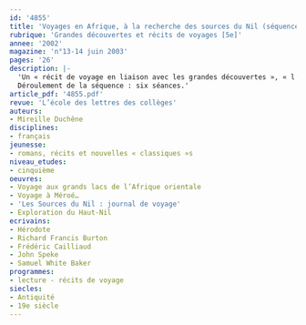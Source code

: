 ```yaml
---
id: '4855'
title: 'Voyages en Afrique, à la recherche des sources du Nil (séquence)'
rubrique: 'Grandes découvertes et récits de voyages [5e]'
annee: '2002'
magazine: 'n°13-14 juin 2003'
pages: '26'
description: |-
  'Un « récit de voyage en liaison avec les grandes découvertes », « l’Europe à la découverte du monde », l’étude de trois continents (l’Afrique, l’Asie et l’Amérique) : en français, comme en histoire et en géographie, le programme des classes de cinquième est une invitation insistante au voyage. Cet article invite les élèves à parcourir le dossier « Voyages en Afrique » sur le site de la Bibliothèque nationale de France. Pour découvrir cet immense continent à travers les récits de voyageurs, 900 volumes de textes ont été numérisés, accompagnés de 80 cartes des collections imprimées de la BNF et de 6500 photographies appartenant aux fonds de la Société de géographie, sans oublier 20 heures d’enregistrements sonores des archives du musée de la Parole et du geste. À partir de ce vaste domaine, cet article propose une séquence à réaliser en français : la recherche des sources du Nil. Des récits et des cartes constituent les supports de ce parcours. En effet, qui dit expéditions dit aussi cartographie : la lecture de cartes témoigne d’une géographie balbutiante, source de réflexions scientifiques, mais aussi de beaucoup d’imagination ! Une occasion pour les élèves de s’initier aux différentes manières de découvrir l’ailleurs…
  Déroulement de la séquence : six séances.'
article_pdf: '4855.pdf'
revue: 'L’école des lettres des collèges'
auteurs:
- Mireille Duchêne
disciplines:
- français
jeunesse:
- romans, récits et nouvelles « classiques »s
niveau_etudes:
- cinquième
oeuvres:
- Voyage aux grands lacs de l’Afrique orientale
- Voyage à Méroé…
- 'Les Sources du Nil : journal de voyage'
- Exploration du Haut-Nil
ecrivains:
- Hérodote
- Richard Francis Burton
- Frédéric Cailliaud
- John Speke
- Samuel White Baker
programmes:
- lecture - récits de voyage
siecles:
- Antiquité
- 19e siècle
---
```

